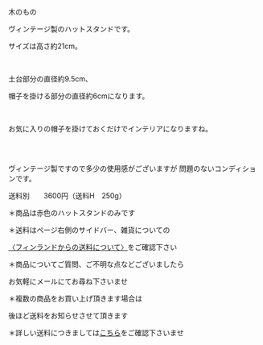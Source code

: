 <link rel="stylesheet" type="text/css" href="/assets/css/styles.css">

木のもの

ヴィンテージ製のハットスタンドです。

サイズは高さ約21cm。

<img alt="" src="http://blog.cnobi.jp/v1/blog/user/71e35865e9e62f3f9d70420d6124d2ab/1462186975"/>  

土台部分の直径約9.5cm、

帽子を掛ける部分の直径約6cmになります。

<img alt="" src="http://blog.cnobi.jp/v1/blog/user/71e35865e9e62f3f9d70420d6124d2ab/1462186976"/>  

お気に入りの帽子を掛けておくだけでインテリアになりますね。

<img alt="" src="http://blog.cnobi.jp/v1/blog/user/71e35865e9e62f3f9d70420d6124d2ab/1462187000"/>  

<img alt="" src="http://blog.cnobi.jp/v1/blog/user/71e35865e9e62f3f9d70420d6124d2ab/1462187028"/> 

ヴィンテージ製ですので多少の使用感がございますが
問題のないコンディションです。

送料別　　3600円（送料H　250g）

＊商品は赤色のハットスタンドのみです

＊送料はページ右側のサイドバー、雑貨についての

[〈フィンランドからの送料について〉](https://dkzakka.github.io/2005/03/31/雑貨について.html)をご確認下さい

＊商品についてご質問、ご不明な点などございましたら

お気軽にメールにてお尋ね下さいませ

＊複数の商品をお買い上げ頂きます場合は 

後ほど送料をお知らせさせて頂きます

＊詳しい送料につきましては[こちら](http://dkzakka.blog.shinobi.jp/Entry/3385/)をご確認下さいませ